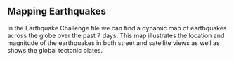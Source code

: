 ##  Mapping Earthquakes

In the Earthquake Challenge file we can find a dynamic map of earthquakes across the globe over the past 7 days. This map illustrates the location and magnitude of the earthquakes in both street and satellite views as well as shows the global tectonic plates. 